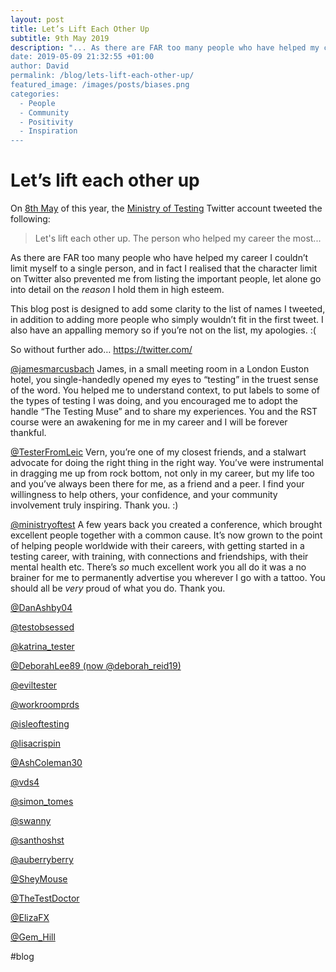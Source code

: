 ```yaml
---
layout: post
title: Let’s Lift Each Other Up
subtitle: 9th May 2019
description: "... As there are FAR too many people who have helped my career I couldn’t limit myself to a single person, and in fact I realised that the character limit on Twitter also prevented me from listing the important people, let alone go into detail on the reason I hold them in high esteem… So without further ado…”
date: 2019-05-09 21:32:55 +01:00
author: David
permalink: /blog/lets-lift-each-other-up/
featured_image: /images/posts/biases.png
categories:
  - People
  - Community
  - Positivity
  - Inspiration
---
```

# Let’s lift each other up

On [8th May][1] of this year, the [Ministry of Testing][2] Twitter account tweeted the following:

> Let's lift each other up. The person who helped my career the most...

As there are FAR too many people who have helped my career I couldn’t limit myself to a single person, and in fact I realised that the character limit on Twitter also prevented me from listing the important people, let alone go into detail on the _reason_ I hold them in high esteem.

This blog post is designed to add some clarity to the list of names I tweeted, in addition to adding more people who simply wouldn’t fit in the first tweet. I also have an appalling memory so if you’re not on the list, my apologies. :( 

So without further ado…
https://twitter.com/

[@jamesmarcusbach][3]
James, in a small meeting room in a London Euston hotel, you single-handedly opened my eyes to “testing” in the truest sense of the word. You helped me to understand context, to put labels to some of the types of testing I was doing, and you encouraged me to adopt the handle “The Testing Muse” and to share my experiences. You and the RST course were an awakening for me in my career and I will be forever thankful.

[@TesterFromLeic][4]
Vern, you’re one of my closest friends, and a stalwart advocate for doing the right thing in the right way. You’ve were instrumental in dragging me up from rock bottom, not only in my career, but my life too and you’ve always been there for me, as a friend and a peer. I find your willingness to help others, your confidence, and your community involvement truly inspiring. Thank you. :) 

[@ministryoftest][5]
A few years back you created a conference, which brought excellent people together with a common cause. It’s now grown to the point of helping people worldwide with their careers, with getting started in a testing career, with training, with connections and friendships, with their mental health etc. There’s *so* much excellent work you all do it was a no brainer for me to permanently advertise you wherever I go with a tattoo. You should all be *very* proud of what you do. Thank you.

[@DanAshby04][6]

[@testobsessed][7]

[@katrina\_tester][8]

[@DeborahLee89 (now @deborah\_reid19)][9]

[@eviltester][10]

[@workroomprds][11]

[@isleoftesting][12]

[@lisacrispin][13]

[@AshColeman30][14]

[@vds4][15]

[@simon\_tomes][16]

[@swanny][17]

[@santhoshst][18]

[@auberryberry][19]

[@SheyMouse][20]

[@TheTestDoctor][21]

[@ElizaFX][22]

[@Gem\_Hill][23]


[1]:	https://twitter.com/ministryoftest/status/1126021416795693056 "MinistryOfTesting Tweet"
[2]:	https://twitter.com/ministryoftest
[3]:	https://twitter.com/@jamesmarcusbach
[4]:	https://twitter.com/@TesterFromLeic
[5]:	https://twitter.com/@ministryoftest
[6]:	https://twitter.com/@DanAshby04
[7]:	https://twitter.com/@testobsessed
[8]:	https://twitter.com/@katrina_tester
[9]:	https://twitter.com/@deborah_reid19
[10]:	https://twitter.com/@eviltester
[11]:	https://twitter.com/@workroomprds
[12]:	https://twitter.com/@isleoftesting
[13]:	https://twitter.com/@lisacrispin
[14]:	https://twitter.com/@AshColeman30
[15]:	https://twitter.com/@vds4
[16]:	https://twitter.com/@simon_tomes
[17]:	https://twitter.com/@swanny
[18]:	https://twitter.com/@santhoshst
[19]:	https://twitter.com/@auberryberry
[20]:	https://twitter.com/@SheyMouse
[21]:	https://twitter.com/@TheTestDoctor
[22]:	https://twitter.com/@ElizaFX
[23]:	https://twitter.com/@Gem_Hill

#blog